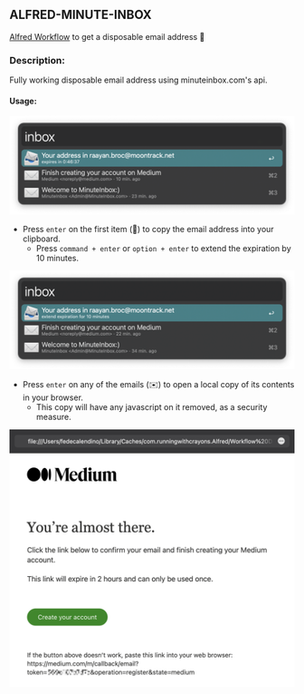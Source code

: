 ## ALFRED-MINUTE-INBOX

[Alfred Workflow](https://www.alfredapp.com/workflows/) to get a disposable email address 📨️


### Description:

Fully working disposable email address using minuteinbox.com's api. 


#### Usage:

![usage](screenshots/usage.png)


* Press `enter` on the first item (📨) to copy the email address into your clipboard.
  * Press `command + enter` or `option + enter` to extend the expiration by 10 minutes.

![extend](screenshots/extend.png)


* Press `enter` on any of the emails (✉️) to open a local copy of its contents in your browser.
  * This copy will have any javascript on it removed, as a security measure.

![browser](screenshots/browser.png)

